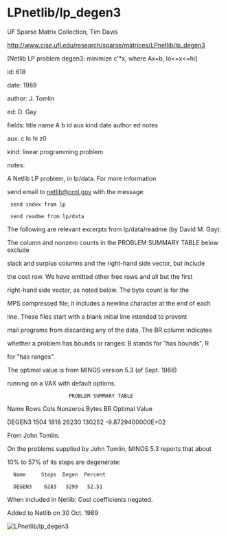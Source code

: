 # LPnetlib/lp_degen3

 UF Sparse Matrix Collection, Tim Davis

 http://www.cise.ufl.edu/research/sparse/matrices/LPnetlib/lp_degen3

 [Netlib LP problem degen3: minimize c'*x, where Ax=b, lo<=x<=hi]

 id: 618

 date: 1989

 author: J. Tomlin

 ed: D. Gay

 fields: title name A b id aux kind date author ed notes

 aux: c lo hi z0

 kind: linear programming problem

 notes:

 A Netlib LP problem, in lp/data.  For more information                    

 send email to netlib@ornl.gov with the message:                           

                                                                           

 	 send index from lp                                                      

 	 send readme from lp/data                                                

                                                                           

 The following are relevant excerpts from lp/data/readme (by David M. Gay):

                                                                           

 The column and nonzero counts in the PROBLEM SUMMARY TABLE below exclude  

 slack and surplus columns and the right-hand side vector, but include     

 the cost row.  We have omitted other free rows and all but the first      

 right-hand side vector, as noted below.  The byte count is for the        

 MPS compressed file; it includes a newline character at the end of each   

 line.  These files start with a blank initial line intended to prevent    

 mail programs from discarding any of the data.  The BR column indicates   

 whether a problem has bounds or ranges:  B stands for "has bounds", R     

 for "has ranges".                                                         

                                                                           

 The optimal value is from MINOS version 5.3 (of Sept. 1988)               

 running on a VAX with default options.                                    

                                                                           

                        PROBLEM SUMMARY TABLE                              

                                                                           

 Name       Rows   Cols   Nonzeros    Bytes  BR      Optimal Value         

 DEGEN3     1504   1818    26230     130252       -9.8729400000E+02        

                                                                           

 From John Tomlin.                                                         

 On the problems supplied by John Tomlin, MINOS 5.3 reports that about     

 10% to 57% of its steps are degenerate:                                   

      Name     Steps  Degen  Percent                                       

      DEGEN3    6283   3299   52.51                                        

                                                                           

 When included in Netlib: Cost coefficients negated.                       

                                                                           

 Added to Netlib on  30 Oct. 1989                                          

![LPnetlib/lp_degen3](http://www2.research.att.com/~yifanhu/GALLERY/GRAPHS/GIF_SMALL/LPnetlib@lp_degen3.gif)